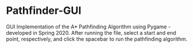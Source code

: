 # Pathfinder-GUI
GUI Implementation of the A* Pathfinding Algorithm using Pygame - developed in Spring 2020.
After running the file, select a start and end point, respectively, and click the spacebar to run the pathfinding algorithm. 
